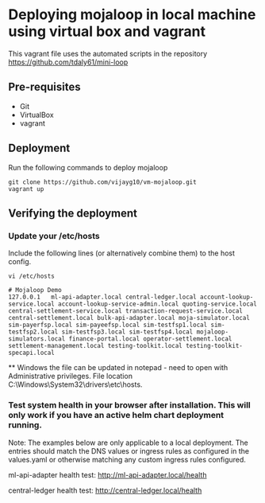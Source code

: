 # Deploying mojaloop in local machine using virtual box and vagrant

This vagrant file uses the automated scripts in the repository https://github.com/tdaly61/mini-loop

## Pre-requisites

- Git
- VirtualBox
- vagrant

## Deployment

Run the following commands to deploy mojaloop

```
git clone https://github.com/vijayg10/vm-mojaloop.git
vagrant up
```

## Verifying the deployment

### Update your /etc/hosts

Include the following lines (or alternatively combine them) to the host config.
```
vi /etc/hosts
```
```
# Mojaloop Demo
127.0.0.1   ml-api-adapter.local central-ledger.local account-lookup-service.local account-lookup-service-admin.local quoting-service.local central-settlement-service.local transaction-request-service.local central-settlement.local bulk-api-adapter.local moja-simulator.local sim-payerfsp.local sim-payeefsp.local sim-testfsp1.local sim-testfsp2.local sim-testfsp3.local sim-testfsp4.local mojaloop-simulators.local finance-portal.local operator-settlement.local settlement-management.local testing-toolkit.local testing-toolkit-specapi.local
```

** Windows the file can be updated in notepad - need to open with Administrative privileges. File location C:\Windows\System32\drivers\etc\hosts.


### Test system health in your browser after installation. This will only work if you have an active helm chart deployment running.

Note: The examples below are only applicable to a local deployment. The entries should match the DNS values or ingress rules as configured in the values.yaml or otherwise matching any custom ingress rules configured.

ml-api-adapter health test: http://ml-api-adapter.local/health

central-ledger health test: http://central-ledger.local/health
